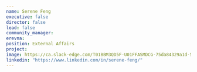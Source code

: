 ```yaml
---
name: Serene Feng
executive: false
director: false
lead: false
community_manager:  
erevna:
position: External Affairs
project:  
image: https://ca.slack-edge.com/T01BBM3QD5F-U01FFASMDCG-75da84329a1d-512
linkedin: "https://www.linkedin.com/in/serene-feng/"
---
```

